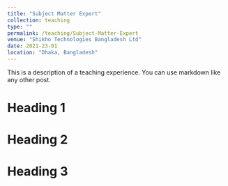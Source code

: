```yaml
---
title: "Subject Matter Expert"
collection: teaching
type: ""
permalink: /teaching/Subject-Matter-Expert
venue: "Shikho Technologies Bangladesh Ltd"
date: 2021-23-01
location: "Dhaka, Bangladesh"
---
```


This is a description of a teaching experience. You can use markdown like any other post.

Heading 1
======

Heading 2
======

Heading 3
======
